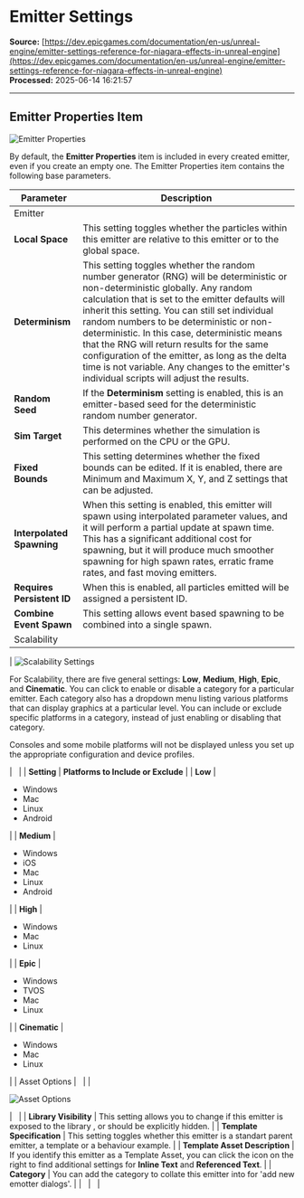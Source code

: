 # Emitter Settings

**Source:** [https://dev.epicgames.com/documentation/en-us/unreal-engine/emitter-settings-reference-for-niagara-effects-in-unreal-engine](https://dev.epicgames.com/documentation/en-us/unreal-engine/emitter-settings-reference-for-niagara-effects-in-unreal-engine)  
**Processed:** 2025-06-14 16:21:57

---

## Emitter Properties Item

![Emitter Properties](https://d1iv7db44yhgxn.cloudfront.net/documentation/images/148b0331-5037-466c-ac4a-45c543f1d110/01-emitter-properties-item.png)

By default, the **Emitter Properties** item is included in every created emitter, even if you create an empty one. The Emitter Properties item contains the following base parameters.

| Parameter | Description |
| --- | --- |
| Emitter |   |
| **Local Space** | This setting toggles whether the particles within this emitter are relative to this emitter or to the global space. |
| **Determinism** | This setting toggles whether the random number generator (RNG) will be deterministic or non-deterministic globally. Any random calculation that is set to the emitter defaults will inherit this setting. You can still set individual random numbers to be deterministic or non-deterministic. In this case, deterministic means that the RNG will return results for the same configuration of the emitter, as long as the delta time is not variable. Any changes to the emitter's individual scripts will adjust the results. |
| **Random Seed** | If the **Determinism** setting is enabled, this is an emitter-based seed for the deterministic random number generator. |
| **Sim Target** | This determines whether the simulation is performed on the CPU or the GPU. |
| **Fixed Bounds** | This setting determines whether the fixed bounds can be edited. If it is enabled, there are Minimum and Maximum X, Y, and Z settings that can be adjusted. |
| **Interpolated Spawning** | When this setting is enabled, this emitter will spawn using interpolated parameter values, and it will perform a partial update at spawn time. This has a significant additional cost for spawning, but it will produce much smoother spawning for high spawn rates, erratic frame rates, and fast moving emitters. |
| **Requires Persistent ID** | When this is enabled, all particles emitted will be assigned a persistent ID. |
| **Combine Event Spawn** | This setting allows event based spawning to be combined into a single spawn. |
| Scalability |   |
| 
![Scalability Settings](https://d1iv7db44yhgxn.cloudfront.net/documentation/images/3eb00bc9-78d9-42c4-8c6c-c388b6af535e/02-scalability-settings.png)

For Scalability, there are five general settings: **Low**, **Medium**, **High**, **Epic**, and **Cinematic**. You can click to enable or disable a category for a particular emitter. Each category also has a dropdown menu listing various platforms that can display graphics at a particular level. You can include or exclude specific platforms in a category, instead of just enabling or disabling that category.

Consoles and some mobile platforms will not be displayed unless you set up the appropriate configuration and device profiles.

 |   |
| **Setting** | **Platforms to Include or Exclude** |
| **Low** | 

-   Windows
-   Mac
-   Linux
-   Android



 |
| **Medium** | 

-   Windows
-   iOS
-   Mac
-   Linux
-   Android



 |
| **High** | 

-   Windows
-   Mac
-   Linux



 |
| **Epic** | 

-   Windows
-   TVOS
-   Mac
-   Linux



 |
| **Cinematic** | 

-   Windows
-   Mac
-   Linux



 |
| Asset Options |   |
| 

![Asset Options](https://d1iv7db44yhgxn.cloudfront.net/documentation/images/b84194e4-585a-45f7-8db9-9aaa5f73ca28/03-asset-options.png)

 |   |
| **Library Visibility** | This setting allows you to change if this emitter is exposed to the library , or should be explicitly hidden. |
| **Template Specification** | This setting toggles whether this emitter is a standart parent emitter, a template or a behaviour example. |
| **Template Asset Description** | If you identify this emitter as a Template Asset, you can click the icon on the right to find additional settings for **Inline Text** and **Referenced Text**. |
| **Category** | You can add the category to collate this emitter into for 'add new emotter dialogs'. |
|   |   |